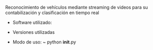 Reconocimiento de vehículos mediante streaming de videos para su contabilización y clasificación en tiempo real

- Software utilizado:


- Versiones utilizadas


- Modo de uso:
    ~ python __init__.py